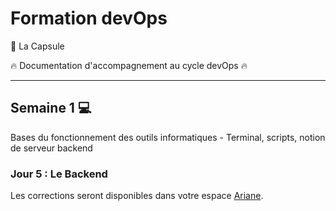 # Formation devOps

:pill: La Capsule

:fire: Documentation d'accompagnement au cycle devOps :fire:

---

## Semaine 1 :computer:

Bases du fonctionnement des outils informatiques - Terminal, scripts, notion de serveur backend

### Jour 5 : Le Backend

Les corrections seront disponibles dans votre espace [Ariane](https://ariane.lacapsule.academy).
